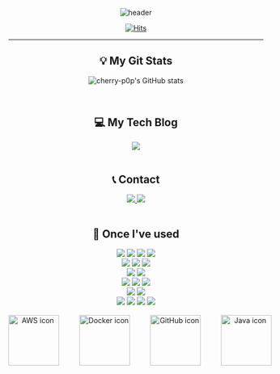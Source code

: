 <div align="center">
  
![header](https://capsule-render.vercel.app/api?type=waving&color=0:e0c3fc,100:8ec5fc&height=150&section=header&text=Riwon%20Chae&fontColor=645394&fontSize=60&animation=fadeIn&fontAlignY=55)
  
[![Hits](https://hits.seeyoufarm.com/api/count/incr/badge.svg?url=https%3A%2F%2Fgithub.com%2Fcherry-p0p&count_bg=%23ACACFF&title_bg=%23C235AF&icon=googlefit.svg&icon_color=%23FFFAFA&title=hits&edge_flat=false)](https://hits.seeyoufarm.com)

</div>

---


<div align="center"><h2>💡 My Git Stats</h2></div>
<div align="center">

![cherry-p0p's GitHub stats](https://github-readme-stats.vercel.app/api?username=cherry-p0p&include_all_commits=true&theme=ambient_gradient&hide_border=true&count_private=true)

</div>
<br>

<div align="center"><h2>💻 My Tech Blog</h2></div>
<div align="center">
   <a href="https://velog.io/@cherrypop">
      <img src="https://img.shields.io/badge/Tech%20Blog-11B48A?style=flat-square&logo=Vimeo&logoColor=white"/>
   </a>
</div>

<br>

<div align="center"><h2>📞 Contact</h2></div>
<div align="center">
    <a href="https://www.instagram.com/_wooon_ee/">
        <img src="https://img.shields.io/badge/Instagram-E4405F?style=for-the-badge&logo=Instagram&logoColor=white"/> 
    </a>
    <a href="mailto:cherrypop3678@gmail.com">
        <img src="https://img.shields.io/badge/Gmail-EA4335?style=for-the-badge&logo=Gmail&logoColor=white"/> 
    </a>
</div>

<br>

<div align="center"><h2>🔨 Once I've used</h2></div>
<div align="center">
  <img src="https://img.shields.io/badge/java-007396?style=for-the-badge&logo=java&logoColor=white"/> 
  <img src="https://img.shields.io/badge/python-3776AB?style=for-the-badge&logo=python&logoColor=white"/>
  <img src="https://img.shields.io/badge/C-00599C?style=for-the-badge&logo=c&logoColor=white"/>
  <img src="https://img.shields.io/badge/C++-00599C?style=for-the-badge&logo=c%2B%2B&logoColor=white"/>
  <br>
  <img src="https://img.shields.io/badge/html5-E34F26?style=for-the-badge&logo=html5&logoColor=white"/> 
  <img src="https://img.shields.io/badge/css-1572B6?style=for-the-badge&logo=css3&logoColor=white"/> 
  <img src="https://img.shields.io/badge/javascript-F7DF1E?style=for-the-badge&logo=javascript&logoColor=black"/> 
  <br>
  <img src="https://img.shields.io/badge/mysql-4479A1?style=for-the-badge&logo=mysql&logoColor=white"/> 
  <img src="https://img.shields.io/badge/PostgreSQL-4169E1?style=for-the-badge&logo=postgresql&logoColor=white"/>
  <br>
  <img src="https://img.shields.io/badge/spring-6DB33F?style=for-the-badge&logo=spring&logoColor=white"/> 
  <img src="https://img.shields.io/badge/django-092E20?style=for-the-badge&logo=django&logoColor=white"/>
  <img src="https://img.shields.io/badge/bootstrap-7952B3?style=for-the-badge&logo=bootstrap&logoColor=white"/>
  <br>
  <img src="https://img.shields.io/badge/Amazon%20AWS-232F3E?style=for-the-badge&logo=amazonaws&logoColor=white"/>
  <img src="https://img.shields.io/badge/Docker-2496ED?style=for-the-badge&logo=docker&logoColor=white"/>
  <br>
  <img src="https://img.shields.io/badge/linux-FCC624?style=for-the-badge&logo=linux&logoColor=black"/> 
  <img src="https://img.shields.io/badge/amazonaws-232F3E?style=for-the-badge&logo=
  <img src="https://img.shields.io/badge/github-181717?style=for-the-badge&logo=github&logoColor=white"/>
  <img src="https://img.shields.io/badge/git-F05032?style=for-the-badge&logo=git&logoColor=white"/>
  <img src="https://img.shields.io/badge/fontawesome-339AF0?style=for-the-badge&logo=fontawesome&logoColor=white"/>
</div>
<br>

<div align="center">
  <div style="display: flex; align-items: flex-start; gap: 40px;">
    <img src="https://techstack-generator.vercel.app/aws-icon.svg" alt="AWS icon" width="100" height="100" />
    <img src="https://techstack-generator.vercel.app/docker-icon.svg" alt="Docker icon" width="100" height="100" />
    <img src="https://techstack-generator.vercel.app/github-icon.svg" alt="GitHub icon" width="100" height="100" />
    <img src="https://techstack-generator.vercel.app/java-icon.svg" alt="Java icon" width="100" height="100" />
  </div>
</div>
